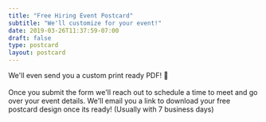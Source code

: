 ```yaml
---
title: "Free Hiring Event Postcard"
subtitle: "We'll customize for your event!"
date: 2019-03-26T11:37:59-07:00
draft: false
type: postcard
layout: postcard
---
```


We'll even send you a custom print ready PDF! 🎁
<br/> <br/>
Once you submit the form we'll reach out to schedule a time to meet and go over your event details. We'll email you a link to download your free postcard design once its ready! (Usually with 7 business days)
